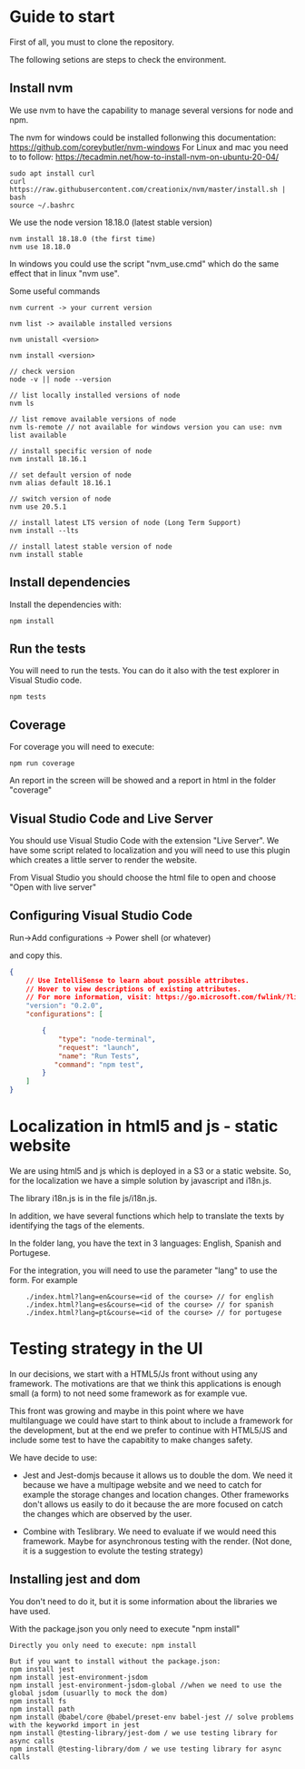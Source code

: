 # Guide to start
First of all, you must to clone the repository.

The following setions are steps to check the environment. 

## Install nvm

We use nvm to have the capability to manage several versions for node and npm.

The nvm for windows could be installed follonwing this documentation: https://github.com/coreybutler/nvm-windows
For Linux and mac you need to to follow: https://tecadmin.net/how-to-install-nvm-on-ubuntu-20-04/

``` Linux
sudo apt install curl 
curl https://raw.githubusercontent.com/creationix/nvm/master/install.sh | bash 
source ~/.bashrc
```

We use the node version 18.18.0 (latest stable version)

```
nvm install 18.18.0 (the first time)
nvm use 18.18.0 
```
In windows you could use the script "nvm_use.cmd" which do the 
same effect that in linux "nvm use". 


Some useful commands
```
nvm current -> your current version

nvm list -> available installed versions 

nvm unistall <version>

nvm install <version>

// check version
node -v || node --version

// list locally installed versions of node
nvm ls

// list remove available versions of node
nvm ls-remote // not available for windows version you can use: nvm list available

// install specific version of node
nvm install 18.16.1

// set default version of node
nvm alias default 18.16.1

// switch version of node
nvm use 20.5.1

// install latest LTS version of node (Long Term Support)
nvm install --lts

// install latest stable version of node
nvm install stable
```

## Install dependencies

Install the dependencies with:
```
npm install
```
## Run the tests

You will need to run the tests. You can do it also with the test explorer in Visual Studio code.
```
npm tests
```

## Coverage

For coverage you will need to execute:
```
npm run coverage
```
An report in the screen will be showed and a report in html in the folder "coverage"

## Visual Studio Code and Live Server

You should use Visual Studio Code with the extension "Live Server". We have some script related to localization and you will need
to use this plugin which creates a little server to render the website.

From Visual Studio you should choose the html file to open and choose "Open with live server"
## Configuring Visual Studio Code

Run->Add configurations -> Power shell (or whatever)

and copy this.

``` json
{
    // Use IntelliSense to learn about possible attributes.
    // Hover to view descriptions of existing attributes.
    // For more information, visit: https://go.microsoft.com/fwlink/?linkid=830387
    "version": "0.2.0",
    "configurations": [

        {
            "type": "node-terminal",
            "request": "launch",
            "name": "Run Tests",
           "command": "npm test",
        }
    ]
}
```
# Localization in html5 and js - static website

We are using html5 and js which is deployed in a S3 or a static website. So, for the localization we have a simple solution by javascript and i18n.js.

The library i18n.js is in the file js/i18n.js.

In addition, we have several functions which help to translate the texts by identifying the tags of the elements.

In the folder lang, you have the text in 3 languages: English, Spanish and Portugese.

For the integration, you will need to use the parameter "lang" to use the form. For example
``` 
    ./index.html?lang=en&course=<id of the course> // for english
    ./index.html?lang=es&course=<id of the course> // for spanish
    ./index.html?lang=pt&course=<id of the course> // for portugese
```

# Testing strategy in the UI

In our decisions, we start with a HTML5/Js front without using any framework. The motivations are that we think this applications is
enough small  (a form) to not need some framework as for example vue.

This front was growing and maybe in this point where we have multilanguage we could have start to think about to include a framework 
for the development, but at the end we prefer to continue with HTML5/JS and include some test to have the capabitity to make changes
safety.

We have decide to use:
- Jest and Jest-domjs because it allows us to double the dom. We need it because we have a multipage website and we need to catch for
  example the storage changes and location changes. Other frameworks don't allows us easily to do it because the are more focused on
  catch the changes which are observed by the user.

- Combine with Teslibrary. We need to evaluate if we would need this framework. Maybe for asynchronous testing with the render. (Not done, it is a suggestion to evolute the testing strategy)

## Installing jest and dom
You don't need to do it, but it is some information about the libraries we have used.

With the package.json you only need to execute "npm install"

```
Directly you only need to execute: npm install

But if you want to install without the package.json:
npm install jest
npm install jest-environment-jsdom
npm install jest-environment-jsdom-global //when we need to use the global jsdom (usuarlly to mock the dom)
npm install fs
npm install path
npm install @babel/core @babel/preset-env babel-jest // solve problems with the keyworkd import in jest
npm install @testing-library/jest-dom / we use testing library for async calls
npm install @testing-library/dom / we use testing library for async calls
```
